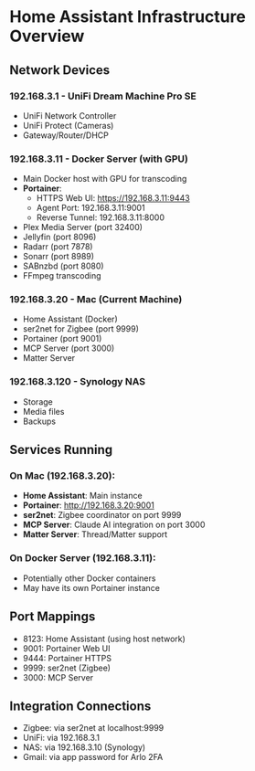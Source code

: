 # Home Assistant Infrastructure Overview

## Network Devices

### 192.168.3.1 - UniFi Dream Machine Pro SE
- UniFi Network Controller
- UniFi Protect (Cameras)
- Gateway/Router/DHCP

### 192.168.3.11 - Docker Server (with GPU)
- Main Docker host with GPU for transcoding
- **Portainer**:
  - HTTPS Web UI: https://192.168.3.11:9443
  - Agent Port: 192.168.3.11:9001
  - Reverse Tunnel: 192.168.3.11:8000
- Plex Media Server (port 32400)
- Jellyfin (port 8096)
- Radarr (port 7878)
- Sonarr (port 8989)
- SABnzbd (port 8080)
- FFmpeg transcoding

### 192.168.3.20 - Mac (Current Machine)
- Home Assistant (Docker)
- ser2net for Zigbee (port 9999)
- Portainer (port 9001)
- MCP Server (port 3000)
- Matter Server

### 192.168.3.120 - Synology NAS
- Storage
- Media files
- Backups

## Services Running

### On Mac (192.168.3.20):
- **Home Assistant**: Main instance
- **Portainer**: http://192.168.3.20:9001
- **ser2net**: Zigbee coordinator on port 9999
- **MCP Server**: Claude AI integration on port 3000
- **Matter Server**: Thread/Matter support

### On Docker Server (192.168.3.11):
- Potentially other Docker containers
- May have its own Portainer instance

## Port Mappings
- 8123: Home Assistant (using host network)
- 9001: Portainer Web UI
- 9444: Portainer HTTPS
- 9999: ser2net (Zigbee)
- 3000: MCP Server

## Integration Connections
- Zigbee: via ser2net at localhost:9999
- UniFi: via 192.168.3.1
- NAS: via 192.168.3.10 (Synology)
- Gmail: via app password for Arlo 2FA
